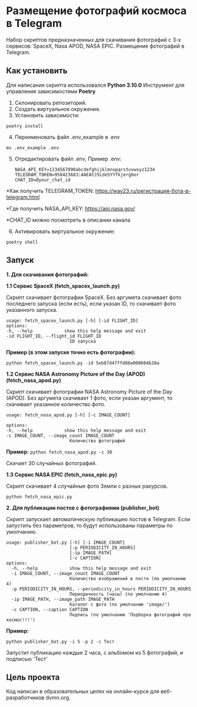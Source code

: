 # Размещение фотографий космоса в Telegram
Набор скриптов предназначенных для скачивания фотографий с 3-х сервисов:
SpaceX, Nasa APOD, NASA EPIC. Размещение фотографий в Telegram.

## Как установить
Для написания скрипта использовался __Python 3.10.0__
Инструмент для управления зависимостями __Poetry__

1. Склонировать репозиторий.
2. Создать виртуальное окружение.
3. Установить зависимости:
```
poetry install
```
4. Переименовать файл .env_example в .env

```mv .env_example .env```

5. Отредактировать файл .env, 
Пример .env:
    ```
    NASA_API_KEY=1234567890abcdefghijklmnopqrstuvwxyz1234
    TELEGRAM_TOKEN=958423683:AAEAtJ5Lde5YYfkjergber
    CHAT_ID=@your_chat_id
    ```
*Как получить TELEGRAM_TOKEN: https://way23.ru/регистрация-бота-в-telegram.html

*Где получить NASA_API_KEY: https://api.nasa.gov/

*CHAT_ID можно посмотреть в описании канала

6. Активировать виртуальное окружение:

```poetry shell```

## Запуск
__1. Для скачивания фотографий:__

__1.1 Сервис SpaceX (fetch_spacex_launch.py)__

Скрипт скачивает фотографии SpaceX. Без аргумета скачивает фото последнего запуска (если есть), если указан ID, то скачивает фото указанного запуска.
```
usage: fetch_spacex_launch.py [-h] [-id FLIGHT_ID]
options:
-h, --help            show this help message and exit
-id FLIGHT_ID, --flight_id FLIGHT_ID
                        ID запуска
```
__Пример (в этом запуске точно есть фотографии):__

`python fetch_spacex_launch.py -id 5eb87d47ffd86e000604b38a`

    
__1.2 Сервис NASA Astronomy Picture of the Day (APOD) (fetch_nasa_apod.py)__

Скрипт скачивает фотографии NASA Astronomy Picture of the Day (APOD).
Без аргумета скачивает 1 фото, если указан аргумент, то скачивает указанное количество фото.

```
usage: fetch_nasa_apod.py [-h] [-c IMAGE_COUNT]

options:
-h, --help            show this help message and exit
-c IMAGE_COUNT, --image_count IMAGE_COUNT
                        Количество фотографий
```
__Пример:__
```python fetch_nasa_apod.py -c 30```

Скачает 30 случайных фотографий.
    
__1.3 Сервис NASA EPIC (fetch_nasa_epic.py)__

Скрипт скачивает 4 случайные фото Земли с разных ракурсов.

```python fetch_nasa_epic.py```

__2. Для публикации постов с фотографиями (publisher_bot)__

Скрипт запускает автоматическую публикацию постов в Telegram.
Если запустить без параметров, то будут использованы параметры по умолчанию.
```
usage: publisher_bot.py [-h] [-i IMAGE_COUNT]
                        [-p PERIODICITY_IN_HOURS]
                        [-ip IMAGE_PATH]
                        [-c CAPTION]
options:
  -h, --help            show this help message and exit
  -i IMAGE_COUNT, --image_count IMAGE_COUNT
                        Количество изображений в посте (по умолчанию 4)
  -p PERIODICITY_IN_HOURS, --periodicity_in_hours PERIODICITY_IN_HOURS
                        Периодичность (часы) (по умолчанию 4)
  -ip IMAGE_PATH, --image_path IMAGE_PATH
                        Каталог с фото (по умолчанию 'image/')
  -c CAPTION, --caption CAPTION
                        Подпись (по умолчанию 'Подборка фотографий про космос!!!')
```
__Пример:__

```python publisher_bot.py -i 5 -p 2 -c Тест```

Запустит публикацию каждые 2 часа, с альбомом из 5 фотографий, и подписью 'Тест'

## Цель проекта
Код написан в образовательных целях на онлайн-курсе для веб-разработчиков dvmn.org.
